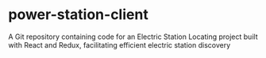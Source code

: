 # power-station-client
A Git repository containing code for an Electric Station Locating project built with React and Redux, facilitating efficient electric station discovery
